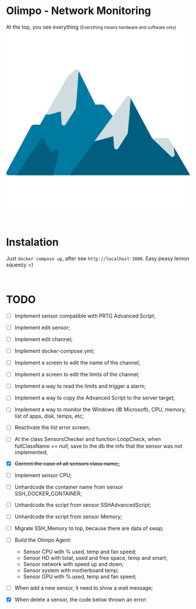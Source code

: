 # Olimpo - Network Monitoring
At the top, you see everything <small>(Everything means hardware and software only)</small>
![alt text](image.png)  
<br>





# Instalation
Just `docker compose up`, after see `http://localhost:3000`. Easy peasy lemon squeezy =)

<br>





# TODO
 - [ ] Implement sensor compatible with PRTG Advanced Script;
 - [ ] Implement edit sensor;
 - [ ] Implement edit channel;
 - [ ] Implement docker-compose.yml;
 - [ ] Implement a screen to edit the name of the channel;
 - [ ] Implement a screen to edit the limits of the channel;
 - [ ] Implement a way to read the limits and trigger a alarm;
 - [ ] Implement a way to copy the Advanced Script to the server target;
 - [ ] Implement a way to monitor the Windows (© Microsoft), CPU, memory, list of apps, disk, temps, etc;
 - [ ] Reactivate the list error screen;
 - [ ] At the class SensorsChecker and function LoopCheck, when fullClassName == null, save to the db the info that the sensor was not implemented;
 - [x] <strike>Correct the case of all sensors class name;</strike>;
 - [ ] Implement sensor CPU;
 - [ ] Unhardcode the container name from sensor SSH_DOCKER_CONTAINER;
 - [ ] Unhardcode the script from sensor SSHAdvancedScript;
 - [ ] Unhardcode the script from sensor Memory;
 - [ ] Migrate SSH_Memory to top, because there are data of swap;
 - [ ] Build the Olimpo Agent:
    * Sensor CPU with % used, temp and fan speed;
    * Sensor HD with total, used and free space, temp and smart;
    * Sensor network with speed up and down;
    * Sensor system with motherboard temp;
    * Sensor GPU with % used, temp and fan speed;
 - [ ] When add a new sensor, it need to show a wait message;
 - [X] <strinke>When delete a sensor, the code below thrown an error:</strinke>


